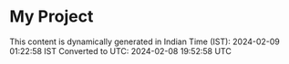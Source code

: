 # My Project

This content is dynamically generated in Indian Time (IST): 2024-02-09 01:22:58 IST
Converted to UTC: 2024-02-08 19:52:58 UTC
